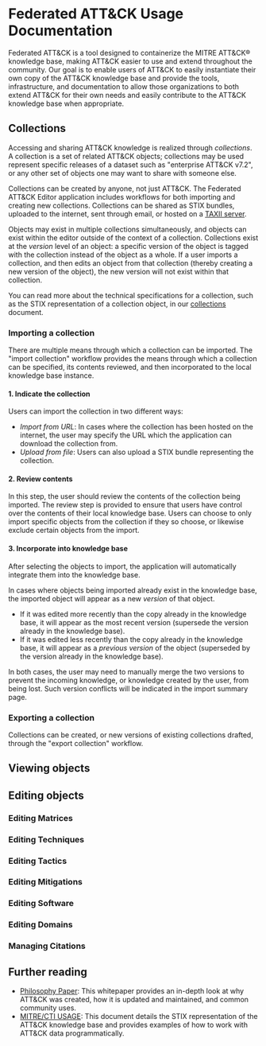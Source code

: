 <!-- This document shows up in-app as the root help page document -->
# Federated ATT&CK Usage Documentation

Federated ATT&CK is a tool designed to containerize the MITRE ATT&CK&reg; knowledge base, making ATT&CK easier to use and extend throughout the community. Our goal is to enable users of ATT&CK to easily instantiate their own copy of the ATT&CK knowledge base and provide the tools, infrastructure, and documentation to allow those organizations to both extend ATT&CK for their own needs and easily contribute to the ATT&CK knowledge base when appropriate.

## Collections

Accessing and sharing ATT&CK knowledge is realized through _collections_. A collection is a set of related ATT&CK objects; collections may be used represent specific releases of a dataset such as "enterprise ATT&CK v7.2", or any other set of objects one may want to share with someone else. 

Collections can be created by anyone, not just ATT&CK. The Federated ATT&CK Editor application includes workflows for both importing and creating new collections. Collections can be shared as STIX bundles, uploaded to the internet, sent through email, or hosted on a [TAXII server](https://oasis-open.github.io/cti-documentation/taxii/intro.html). 

Objects may exist in multiple collections simultaneously, and objects can exist within the editor outside of the context of a collection. Collections exist at the _version_ level of an object: a specific version of the object is tagged with the collection instead of the object as a whole. If a user imports a collection, and then edits an object from that collection (thereby creating a new version of the object), the new version will not exist within that collection.

You can read more about the technical specifications for a collection, such as the STIX representation of a collection object, in our [collections](/docs/collections.md) document.

### Importing a collection
There are multiple means through which a collection can be imported. The "import collection" workflow provides the means through which a collection can be specified, its contents reviewed, and then incorporated to the local knowledge base instance.

#### 1. Indicate the collection
Users can import the collection in two different ways:
- *Import from URL*: In cases where the collection has been hosted on the internet, the user may specify the URL which the application can download the collection from.
- *Upload from file*: Users can also upload a STIX bundle representing the collection.

#### 2. Review contents
In this step, the user should review the contents of the collection being imported. The review step is provided to ensure that users have control over the contents of their local knowledge base. Users can choose to only import specific objects from the collection if they so choose, or likewise exclude certain objects from the import. 

#### 3. Incorporate into knowledge base
After selecting the objects to import, the application will automatically integrate them into the knowledge base. 

In cases where objects being imported already exist in the knowledge base, the imported object will appear as a new _version_ of that object. 
- If it was edited more recently than the copy already in the knowledge base, it will appear as the most recent version (supersede the version already in the knowledge base). 
- If it was edited less recently than the copy already in the knowledge base, it will appear as a _previous version_ of the object (superseded by the version already in the knowledge base).

In both cases, the user may need to manually merge the two versions to prevent the incoming knowledge, or knowledge created by the user, from being lost. Such version conflicts will be indicated in the import summary page.

### Exporting a collection
Collections can be created, or new versions of existing collections drafted, through the "export collection" workflow. 

## Viewing objects

## Editing objects

### Editing Matrices
### Editing Techniques
### Editing Tactics
### Editing Mitigations
### Editing Software
### Editing Domains

### Managing Citations



## Further reading
- [Philosophy Paper](https://attack.mitre.org/docs/ATTACK_Design_and_Philosophy_March_2020.pdf): This whitepaper provides an in-depth look at why ATT&CK was created, how it is updated and maintained, and common community uses.
- [MITRE/CTI USAGE](https://github.com/mitre/cti/blob/master/USAGE.md): This document details the STIX representation of the ATT&CK knowledge base and provides examples of how to work with ATT&CK data programmatically.